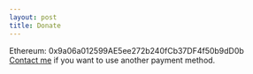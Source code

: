 ```yaml
---
layout: post
title: Donate
---
```


Ethereum: 0x9a06a012599AE5ee272b240fCb37DF4f50b9dD0b  
[Contact me](contact) if you want to use another payment method.  
